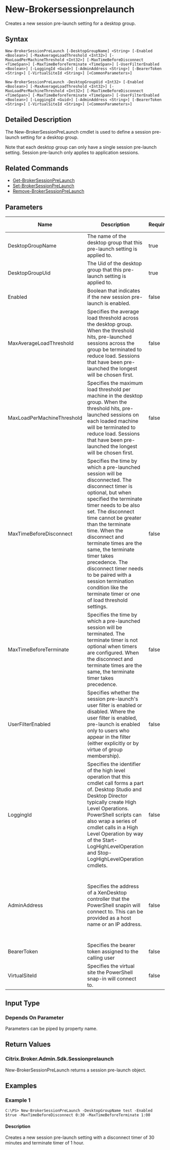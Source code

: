 ﻿
# New-Brokersessionprelaunch
Creates a new session pre-launch setting for a desktop group.
## Syntax
```
New-BrokerSessionPreLaunch [-DesktopGroupName] <String> [-Enabled <Boolean>] [-MaxAverageLoadThreshold <Int32>] [-MaxLoadPerMachineThreshold <Int32>] [-MaxTimeBeforeDisconnect <TimeSpan>] [-MaxTimeBeforeTerminate <TimeSpan>] [-UserFilterEnabled <Boolean>] [-LoggingId <Guid>] [-AdminAddress <String>] [-BearerToken <String>] [-VirtualSiteId <String>] [<CommonParameters>]

New-BrokerSessionPreLaunch -DesktopGroupUid <Int32> [-Enabled <Boolean>] [-MaxAverageLoadThreshold <Int32>] [-MaxLoadPerMachineThreshold <Int32>] [-MaxTimeBeforeDisconnect <TimeSpan>] [-MaxTimeBeforeTerminate <TimeSpan>] [-UserFilterEnabled <Boolean>] [-LoggingId <Guid>] [-AdminAddress <String>] [-BearerToken <String>] [-VirtualSiteId <String>] [<CommonParameters>]
```
## Detailed Description
The New-BrokerSessionPreLaunch cmdlet is used to define a session pre-launch setting for a desktop group.

Note that each desktop group can only have a single session pre-launch setting. Session pre-launch only applies to application sessions.


## Related Commands

* [Get-BrokerSessionPreLaunch](../Get-BrokerSessionPreLaunch/)
* [Set-BrokerSessionPreLaunch](../Set-BrokerSessionPreLaunch/)
* [Remove-BrokerSessionPreLaunch](../Remove-BrokerSessionPreLaunch/)
## Parameters
| Name   | Description | Required? | Pipeline Input | Default Value |
| --- | --- | --- | --- | --- |
| DesktopGroupName | The name of the desktop group that this pre-launch setting is applied to. | true | true (ByPropertyName) |  |
| DesktopGroupUid | The Uid of the desktop group that this pre-launch setting is applied to. | true | true (ByPropertyName) |  |
| Enabled | Boolean that indicates if the new session pre-launch is enabled. | false | true (ByPropertyName) | true |
| MaxAverageLoadThreshold | Specifies the average load threshold across the desktop group. When the threshold hits, pre-launched sessions across the group be terminated to reduce load. Sessions that have been pre-launched the longest will be chosen first. | false | true (ByPropertyName) | 0 |
| MaxLoadPerMachineThreshold | Specifies the maximum load threshold per machine in the desktop group. When the threshold hits, pre-launched sessions on each loaded machine will be terminated to reduce load. Sessions that have been pre-launched the longest will be chosen first. | false | true (ByPropertyName) | 0 |
| MaxTimeBeforeDisconnect | Specifies the time by which a pre-launched session will be disconnected. The disconnect timer is optional, but when specified the terminate timer needs to be also set. The disconnect time cannot be greater than the terminate time. When the disconnect and terminate times are the same, the terminate timer takes precedence. The disconnect timer needs to be paired with a session termination condition like the terminate timer or one of load threshold settings. | false | true (ByPropertyName) | 15 minutes |
| MaxTimeBeforeTerminate | Specifies the time by which a pre-launched session will be terminated. The terminate timer is not optional when timers are configured. When the disconnect and terminate times are the same, the terminate timer takes precedence. | false | true (ByPropertyName) | 8 hours |
| UserFilterEnabled | Specifies whether the session pre-launch's user filter is enabled or disabled. Where the user filter is enabled, pre-launch is enabled only to users who appear in the filter (either explicitly or by virtue of group membership). | false | true (ByPropertyName) | false |
| LoggingId | Specifies the identifier of the high level operation that this cmdlet call forms a part of. Desktop Studio and Desktop Director typically create High Level Operations. PowerShell scripts can also wrap a series of cmdlet calls in a High Level Operation by way of the Start-LogHighLevelOperation and Stop-LogHighLevelOperation cmdlets. | false | false |  |
| AdminAddress | Specifies the address of a XenDesktop controller that the PowerShell snapin will connect to. This can be provided as a host name or an IP address. | false | false | Localhost. Once a value is provided by any cmdlet, this value will become the default. |
| BearerToken | Specifies the bearer token assigned to the calling user | false | false |  |
| VirtualSiteId | Specifies the virtual site the PowerShell snap-in will connect to. | false | false |  |

## Input Type

### Depends On Parameter
Parameters can be piped by property name.
## Return Values

### Citrix.Broker.Admin.Sdk.Sessionprelaunch
New-BrokerSessionPreLaunch returns a session pre-launch object.
## Examples

### Example 1
```
C:\PS> New-BrokerSessionPreLaunch -DesktopGroupName test -Enabled $true -MaxTimeBeforeDisconnect 0:30 -MaxTimeBeforeTerminate 1:00
```
#### Description
Creates a new session pre-launch setting with a disconnect timer of 30 minutes and terminate timer of 1 hour.
